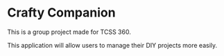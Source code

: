 # Crafty Companion
This is a group project made for TCSS 360.

This application will allow users to manage their DIY projects more easily.
